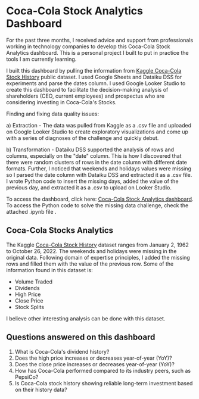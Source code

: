 # Coca-Cola Stock Analytics Dashboard

For the past three months, I received advice and support from professionals working in technology companies to develop this Coca-Cola Stock Analytics dashboard. This is a personal project I built to put in practice the tools I am currently learning. 

I built this dashboard by pulling the information from [Kaggle Coca-Cola Stock History](https://www.kaggle.com/datasets/kalilurrahman/coca-cola-stock-live-and-updated) public dataset. I used Google Sheets and Dataiku DSS for experiments and parse the dates column. I used Google Looker Studio to create this dashboard to facilitate the decision-making analysis of shareholders (CEO, current employees) and prospectus who are considering investing in Coca-Cola's Stocks. 

Finding and fixing data quality issues:

a) Extraction - The data was pulled from Kaggle as a .csv file and uploaded on Google Looker Studio to create exploratory visualizations and come up with a series of diagnoses of the challenge and quickly debut. 

b) Transformation - Dataiku DSS supported the analysis of rows and columns, especially on the "date" column. This is how I discovered that there were random clusters of rows in the date column with different date formats. Further, I noticed that weekends and holidays values were missing so I parsed the date column with Dataiku DSS and extracted it as a .csv file. I wrote Python code to insert the missing days, added the value of the previous day, and extracted it as a .csv to upload on Looker Studio.


To access the dashboard, click here: [Coca-Cola Stock Analytics dashboard](https://lookerstudio.google.com/s/koiJvb2lLeM). To access the Python code to solve the missing data challenge, check the attached .ipynb file . 

## Coca-Cola Stocks Analytics 

The Kaggle [Coca-Cola Stock History](https://www.kaggle.com/datasets/kalilurrahman/coca-cola-stock-live-and-updated) dataset ranges from January 2, 1962 to October 26, 2022. The weekends and holidays were missing in the original data. Following domain of expertise principles, I added the missing rows and filled them with the value of the previous row. Some of the information found in this dataset is: 

* Volume Traded
* Dividends 
* High Price
* Close Price
* Stock Splits 

I believe other interesting analysis can be done with this dataset. 

## Questions answered on this dashboard

1. What is Coca-Cola's dividend history?  
2. Does the high price increases or decreases year-of-year (YoY)? 
3. Does the close price increases or decreases year-of-year (YoY)? 
4. How has Coca-Cola performed compared to its industry peers, such as PepsiCo? 
5. Is Coca-Cola stock history showing reliable long-term investment based on their history data? 
